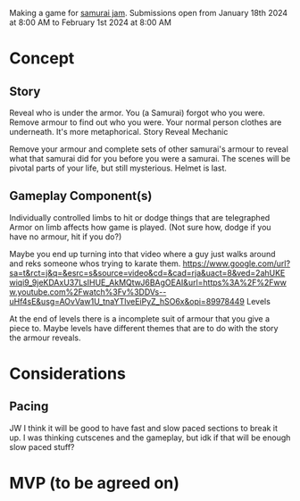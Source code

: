 
Making a game for [samurai jam](https://itch.io/jam/samuraigamejam).
Submissions open from January 18th 2024 at 8:00 AM to February 1st 2024 at 8:00 AM

# Concept

## Story

Reveal who is under the armor. You (a Samurai) forgot who you were. Remove armour to find out who you were. Your normal person clothes are underneath. It's more metaphorical.
Story Reveal Mechanic

Remove your armour and complete sets of other samurai's armour to reveal what that samurai did for you before you were a samurai. The scenes will be pivotal parts of your life, but still mysterious. Helmet is last.

## Gameplay Component(s)
Individually controlled limbs to hit or dodge things that are telegraphed
Armor on limb affects how game is played. (Not sure how, dodge if you have no armour, hit if you do?)

Maybe you end up turning into that video where a guy just walks around and reks someone whos trying to karate them. https://www.google.com/url?sa=t&rct=j&q=&esrc=s&source=video&cd=&cad=rja&uact=8&ved=2ahUKEwiqi9_9jeKDAxU37LsIHUE_AkMQtwJ6BAgOEAI&url=https%3A%2F%2Fwww.youtube.com%2Fwatch%3Fv%3DDVs--uHf4sE&usg=AOvVaw1U_tnaYTlveEiPyZ_hSO6x&opi=89978449
Levels

At the end of levels there is a incomplete suit of armour that you give a piece to. Maybe levels have different themes that are to do with the story the armour reveals.



# Considerations

## Pacing 
JW I think it will be good to have fast and slow paced sections to break it up. I was thinking cutscenes and the gameplay, but idk if that will be enough slow paced stuff?


# MVP (to be agreed on)



